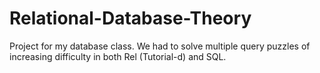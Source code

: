 # Relational-Database-Theory

Project for my database class. We had to solve multiple query puzzles of increasing difficulty in both Rel (Tutorial-d) and SQL.
